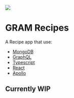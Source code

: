![](http://github.com/rsomlette/glowing-sprout-web/workflows/VERIFY/badge.svg?branch=develop&event=push)

# GRAM Recipes

A Recipe app that use:

- [MongoDB](https://www.mongodb.com)
- [GraphQL](https://graphql.org)
- [Typescript](https://www.typescriptlang.org)
- [React](https://reactjs.org)
- [Apollo](http://apollographql.com)

## Currently WIP
